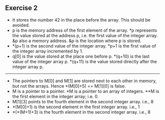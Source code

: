 ## Exercise 2

- It stores the number 42 in the place before the array. This should be avoided.
- p is the memory address of the first element of the array. \*p represents the value stored at the address p, i.e. the first value of the integer array. &p also a memory address. &p is the location where p is stored.
- \*(p+1) is the second value of the integer array. \*p+1 is the first value of the integer array incremented by 1.
- q[0] is the value stored at the place one before p. \*(q+10) is the last value of the integer array p. \*(q+11) is the value stored directly after the integer array p.
---
- The pointers to M[0] and M[1] are stored next to each other in memory, but not the arrays. Hence \*(M[0]+5) == M[1][0] is false.
- M is a pointer to a pointer. \*M is a pointer to an array of integers. \*\*M is the first element in the integer array; i.e. 0.
- M[1][3] points to the fourth element in the second integer array. i.e., 8
- \*(M[0]+1) is the second element in the first integer array. i.e., 1
- \*(\*(M+1)+3) is the fourth element in the second integer array. i.e., 8
